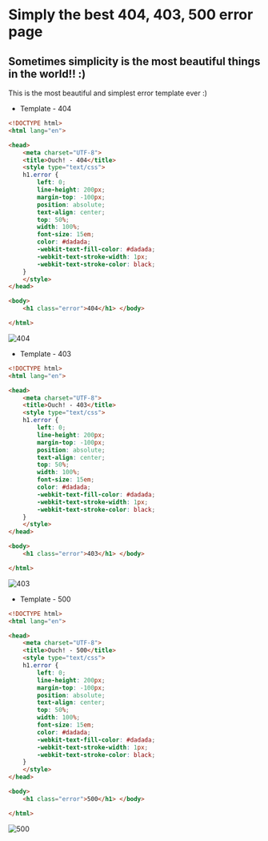 # Simply the best 404, 403, 500 error page

## Sometimes simplicity is the most beautiful things in the world!! :)

This is the most beautiful and simplest error template ever :)


- Template - 404

```html
<!DOCTYPE html>
<html lang="en">

<head>
    <meta charset="UTF-8">
    <title>Ouch! - 404</title>
    <style type="text/css">
    h1.error {
        left: 0;
        line-height: 200px;
        margin-top: -100px;
        position: absolute;
        text-align: center;
        top: 50%;
        width: 100%;
        font-size: 15em;
        color: #dadada;
        -webkit-text-fill-color: #dadada;
        -webkit-text-stroke-width: 1px;
        -webkit-text-stroke-color: black;
    }
    </style>
</head>

<body>
    <h1 class="error">404</h1> </body>

</html>
```
![404](https://raw.githubusercontent.com/neerajsinghsonu/simply-the-best-404-403-500-error-page/master/404.png)

- Template - 403

```html
<!DOCTYPE html>
<html lang="en">

<head>
    <meta charset="UTF-8">
    <title>Ouch! - 403</title>
    <style type="text/css">
    h1.error {
        left: 0;
        line-height: 200px;
        margin-top: -100px;
        position: absolute;
        text-align: center;
        top: 50%;
        width: 100%;
        font-size: 15em;
        color: #dadada;
        -webkit-text-fill-color: #dadada;
        -webkit-text-stroke-width: 1px;
        -webkit-text-stroke-color: black;
    }
    </style>
</head>

<body>
    <h1 class="error">403</h1> </body>

</html>
```
![403](https://raw.githubusercontent.com/neerajsinghsonu/simply-the-best-404-403-500-error-page/master/403.png)

- Template - 500

```html
<!DOCTYPE html>
<html lang="en">

<head>
    <meta charset="UTF-8">
    <title>Ouch! - 500</title>
    <style type="text/css">
    h1.error {
        left: 0;
        line-height: 200px;
        margin-top: -100px;
        position: absolute;
        text-align: center;
        top: 50%;
        width: 100%;
        font-size: 15em;
        color: #dadada;
        -webkit-text-fill-color: #dadada;
        -webkit-text-stroke-width: 1px;
        -webkit-text-stroke-color: black;
    }
    </style>
</head>

<body>
    <h1 class="error">500</h1> </body>

</html>
```
![500](https://raw.githubusercontent.com/neerajsinghsonu/simply-the-best-404-403-500-error-page/master/500.png)
